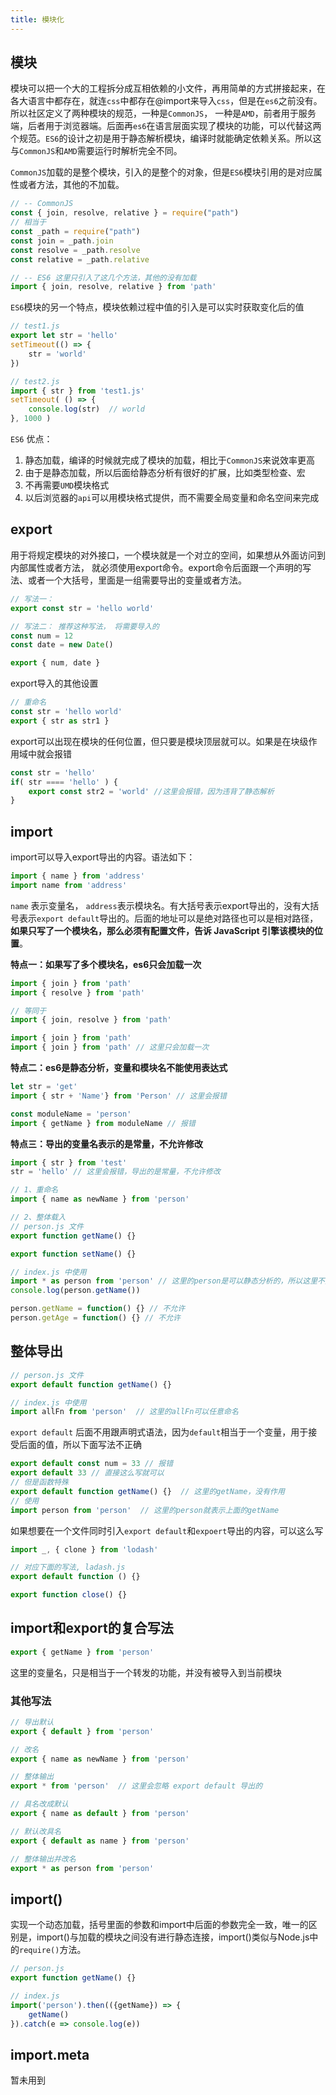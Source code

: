 ```yaml
---
title: 模块化
---
```


## 模块

模块可以把一个大的工程拆分成互相依赖的小文件，再用简单的方式拼接起来，在各大语言中都存在，就连`css`中都存在@import来导入`css`，但是在`es6`之前没有。所以社区定义了两种模块的规范，一种是`CommonJS`， 一种是`AMD`，前者用于服务端，后者用于浏览器端。后面再`es6`在语言层面实现了模块的功能，可以代替这两个规范。`ES6`的设计之初是用于静态解析模块，编译时就能确定依赖关系。所以这与`CommonJS`和`AMD`需要运行时解析完全不同。



`CommonJS`加载的是整个模块，引入的是整个的对象，但是`ES6`模块引用的是对应属性或者方法，其他的不加载。

```js
// -- CommonJS
const { join, resolve, relative } = require("path")
// 相当于
const _path = require("path")
const join = _path.join
const resolve = _path.resolve
const relative = _path.relative

// -- ES6 这里只引入了这几个方法，其他的没有加载
import { join, resolve, relative } from 'path'
```

`ES6`模块的另一个特点，模块依赖过程中值的引入是可以实时获取变化后的值

```js
// test1.js
export let str = 'hello'
setTimeout(() => {
    str = 'world'
})

// test2.js
import { str } from 'test1.js'
setTimeout( () => {
    console.log(str)  // world
}, 1000 )
```



`ES6` 优点：

1. 静态加载，编译的时候就完成了模块的加载，相比于`CommonJS`来说效率更高
2. 由于是静态加载，所以后面给静态分析有很好的扩展，比如类型检查、宏
3. 不再需要`UMD`模块格式
4. 以后浏览器的`api`可以用模块格式提供，而不需要全局变量和命名空间来完成

## export

用于将规定模块的对外接口，一个模块就是一个对立的空间，如果想从外面访问到内部属性或者方法， 就必须使用export命令。export命令后面跟一个声明的写法、或者一个大括号，里面是一组需要导出的变量或者方法。

```js
// 写法一：
export const str = 'hello world'

// 写法二： 推荐这种写法， 将需要导入的
const num = 12
const date = new Date()

export { num, date }
```

export导入的其他设置

```js
// 重命名
const str = 'hello world'
export { str as str1 }
```



export可以出现在模块的任何位置，但只要是模块顶层就可以。如果是在块级作用域中就会报错

```js
const str = 'hello'
if( str ==== 'hello' ) {
    export const str2 = 'world' //这里会报错，因为违背了静态解析
}
```



## import

import可以导入export导出的内容。语法如下：

```js
import { name } from 'address'
import name from 'address'
```

`name` 表示变量名， `address`表示模块名。有大括号表示export导出的，没有大括号表示`export default`导出的。后面的地址可以是绝对路径也可以是相对路径，**如果只写了一个模块名，那么必须有配置文件，告诉 JavaScript 引擎该模块的位置**。



**特点一：如果写了多个模块名，es6只会加载一次**

```js
import { join } from 'path'
import { resolve } from 'path'

// 等同于
import { join, resolve } from 'path'

import { join } from 'path'
import { join } from 'path' // 这里只会加载一次
```



**特点二：es6是静态分析，变量和模块名不能使用表达式**

```js
let str = 'get'
import { str + 'Name'} from 'Person' // 这里会报错

const moduleName = 'person'
import { getName } from moduleName // 报错
```



**特点三：导出的变量名表示的是常量，不允许修改**

```js 
import { str } from 'test'
str = 'hello' // 这里会报错，导出的是常量，不允许修改
```



```js
// 1、重命名
import { name as newName } from 'person'

// 2、整体载入
// person.js 文件
export function getName() {}

export function setName() {}

// index.js 中使用
import * as person from 'person' // 这里的person是可以静态分析的，所以这里不允许运行时改变
console.log(person.getName())

person.getName = function() {} // 不允许
person.getAge = function() {} // 不允许
```

## 整体导出

```js
// person.js 文件
export default function getName() {}

// index.js 中使用
import allFn from 'person'  // 这里的allFn可以任意命名
```

`export default` 后面不用跟声明式语法，因为`default`相当于一个变量，用于接受后面的值，所以下面写法不正确

```js
export default const num = 33 // 报错
export default 33 // 直接这么写就可以
// 但是函数特殊
export default function getName() {}  // 这里的getName，没有作用
// 使用
import person from 'person'  // 这里的person就表示上面的getName
```

如果想要在一个文件同时引入`export default`和`expoert`导出的内容，可以这么写

```js
import _, { clone } from 'lodash'

// 对应下面的写法, ladash.js
export default function () {}

export function close() {}
```

## import和export的复合写法

```js
export { getName } from 'person'
```

这里的变量名，只是相当于一个转发的功能，并没有被导入到当前模块



### 其他写法

```js
// 导出默认
export { default } from 'person'

// 改名
export { name as newName } from 'person'

// 整体输出
export * from 'person'  // 这里会忽略 export default 导出的

// 具名改成默认
export { name as default } from 'person'

// 默认改具名
export { default as name } from 'person'

// 整体输出并改名
export * as person from 'person'
```



## import()

实现一个动态加载，括号里面的参数和import中后面的参数完全一致，唯一的区别是，import()与加载的模块之间没有进行静态连接，import()类似与Node.js中的`require()`方法。

```js
// person.js
export function getName() {}

// index.js
import('person').then(({getName}) => {
    getName()
}).catch(e => console.log(e))
```



## import.meta

暂未用到
